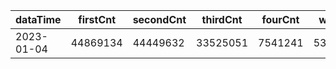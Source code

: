 |dataTime|firstCnt|secondCnt|thirdCnt|fourCnt|winCnt|vrate|wrate|
|-|-|-|-|-|-|-|-|
|2023-01-04|44869134|44449632|33525051|7541241|5376910|93.4%|12%|